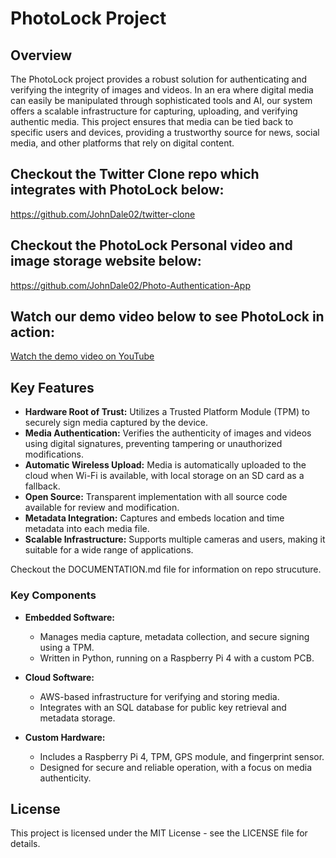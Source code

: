 
# PhotoLock Project

## Overview

The PhotoLock project provides a robust solution for authenticating and verifying the integrity of images and videos. In an era where digital media can easily be manipulated through sophisticated tools and AI, our system offers a scalable infrastructure for capturing, uploading, and verifying authentic media. This project ensures that media can be tied back to specific users and devices, providing a trustworthy source for news, social media, and other platforms that rely on digital content.

## Checkout the Twitter Clone repo which integrates with PhotoLock below:
https://github.com/JohnDale02/twitter-clone

## Checkout the PhotoLock Personal video and image storage website below:
https://github.com/JohnDale02/Photo-Authentication-App 


## Watch our demo video below to see PhotoLock in action:
[Watch the demo video on YouTube](https://www.youtube.com/watch?v=JTpTnfJgP68)


## Key Features

- **Hardware Root of Trust:** Utilizes a Trusted Platform Module (TPM) to securely sign media captured by the device.
- **Media Authentication:** Verifies the authenticity of images and videos using digital signatures, preventing tampering or unauthorized modifications.
- **Automatic Wireless Upload:** Media is automatically uploaded to the cloud when Wi-Fi is available, with local storage on an SD card as a fallback.
- **Open Source:** Transparent implementation with all source code available for review and modification.
- **Metadata Integration:** Captures and embeds location and time metadata into each media file.
- **Scalable Infrastructure:** Supports multiple cameras and users, making it suitable for a wide range of applications.

Checkout the DOCUMENTATION.md file for information on repo strucuture.

### Key Components

- **Embedded Software:** 
  - Manages media capture, metadata collection, and secure signing using a TPM.
  - Written in Python, running on a Raspberry Pi 4 with a custom PCB.
  
- **Cloud Software:** 
  - AWS-based infrastructure for verifying and storing media.
  - Integrates with an SQL database for public key retrieval and metadata storage.
  
- **Custom Hardware:**
  - Includes a Raspberry Pi 4, TPM, GPS module, and fingerprint sensor.
  - Designed for secure and reliable operation, with a focus on media authenticity.


## License

This project is licensed under the MIT License - see the LICENSE file for details.
